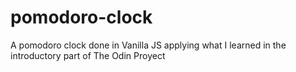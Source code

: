 # pomodoro-clock
A pomodoro clock done in Vanilla JS applying what I learned in the introductory part of The Odin Proyect
